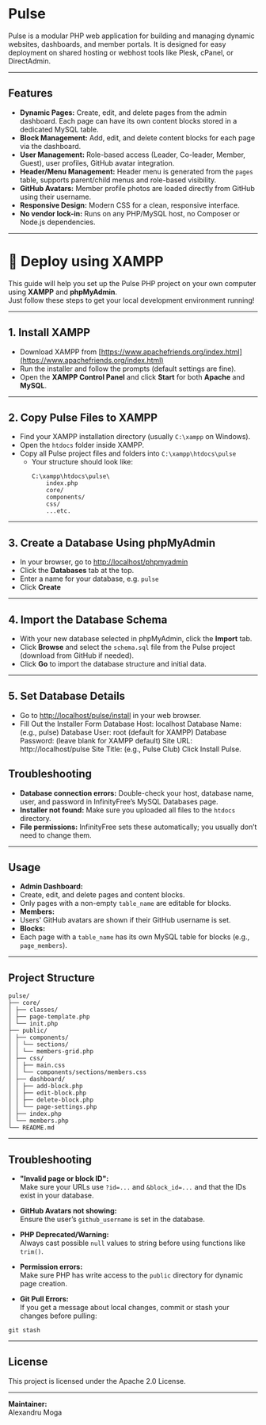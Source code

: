 # Pulse

Pulse is a modular PHP web application for building and managing dynamic websites, dashboards, and member portals. It is designed for easy deployment on shared hosting or webhost tools like Plesk, cPanel, or DirectAdmin.

---

## Features

- **Dynamic Pages:** Create, edit, and delete pages from the admin dashboard. Each page can have its own content blocks stored in a dedicated MySQL table.
- **Block Management:** Add, edit, and delete content blocks for each page via the dashboard.
- **User Management:** Role-based access (Leader, Co-leader, Member, Guest), user profiles, GitHub avatar integration.
- **Header/Menu Management:** Header menu is generated from the `pages` table, supports parent/child menus and role-based visibility.
- **GitHub Avatars:** Member profile photos are loaded directly from GitHub using their username.
- **Responsive Design:** Modern CSS for a clean, responsive interface.
- **No vendor lock-in:** Runs on any PHP/MySQL host, no Composer or Node.js dependencies.

---

# 🚀 Deploy using XAMPP

This guide will help you set up the Pulse PHP project on your own computer using **XAMPP** and **phpMyAdmin**.  
Just follow these steps to get your local development environment running!

---

## 1. Install XAMPP

- Download XAMPP from [https://www.apachefriends.org/index.html](https://www.apachefriends.org/index.html)
- Run the installer and follow the prompts (default settings are fine).
- Open the **XAMPP Control Panel** and click **Start** for both **Apache** and **MySQL**.

---

## 2. Copy Pulse Files to XAMPP

- Find your XAMPP installation directory (usually `C:\xampp` on Windows).
- Open the `htdocs` folder inside XAMPP.
- Copy all Pulse project files and folders into `C:\xampp\htdocs\pulse`
  - Your structure should look like:
    ```
    C:\xampp\htdocs\pulse\
        index.php
        core/
        components/
        css/
        ...etc.
    ```

---

## 3. Create a Database Using phpMyAdmin

- In your browser, go to [http://localhost/phpmyadmin](http://localhost/phpmyadmin)
- Click the **Databases** tab at the top.
- Enter a name for your database, e.g. `pulse`
- Click **Create**

---

## 4. Import the Database Schema

- With your new database selected in phpMyAdmin, click the **Import** tab.
- Click **Browse** and select the `schema.sql` file from the Pulse project (download from GitHub if needed).
- Click **Go** to import the database structure and initial data.

---

## 5. Set Database Details

- Go to [http://localhost/pulse/install](http://localhost/pulse/install) in your web browser.
- Fill Out the Installer Form
    Database Host: localhost
    Database Name: (e.g., pulse)
    Database User: root (default for XAMPP)
    Database Password: (leave blank for XAMPP default)
    Site URL: http://localhost/pulse
    Site Title: (e.g., Pulse Club)
    Click Install Pulse.



## **Troubleshooting**

- **Database connection errors:** Double-check your host, database name, user, and password in InfinityFree’s MySQL Databases page.
- **Installer not found:** Make sure you uploaded all files to the `htdocs` directory.
- **File permissions:** InfinityFree sets these automatically; you usually don’t need to change them.

---

## Usage

- **Admin Dashboard:**  
- Create, edit, and delete pages and content blocks.
- Only pages with a non-empty `table_name` are editable for blocks.
- **Members:**  
- Users' GitHub avatars are shown if their GitHub username is set.
- **Blocks:**  
- Each page with a `table_name` has its own MySQL table for blocks (e.g., `page_members`).

---

## Project Structure

```
pulse/
├── core/
│ ├── classes/
│ ├── page-template.php
│ └── init.php
├── public/
│ ├── components/
│ │ └── sections/
│ │ └── members-grid.php
│ ├── css/
│ │ ├── main.css
│ │ └── components/sections/members.css
│ ├── dashboard/
│ │ ├── add-block.php
│ │ ├── edit-block.php
│ │ ├── delete-block.php
│ │ └── page-settings.php
│ ├── index.php
│ └── members.php
└── README.md
```

---

## Troubleshooting

- **"Invalid page or block ID":**  
  Make sure your URLs use `?id=...` and `&block_id=...` and that the IDs exist in your database.

- **GitHub Avatars not showing:**  
  Ensure the user’s `github_username` is set in the database.

- **PHP Deprecated/Warning:**  
  Always cast possible `null` values to string before using functions like `trim()`.

- **Permission errors:**  
  Make sure PHP has write access to the `public` directory for dynamic page creation.

- **Git Pull Errors:**  
  If you get a message about local changes, commit or stash your changes before pulling:
```
git stash
```

---

## License

This project is licensed under the Apache 2.0 License.

---

**Maintainer:**  
Alexandru Moga
